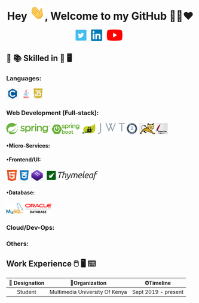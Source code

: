 <h1 align="center">Hey <img src="https://raw.githubusercontent.com/TMI-7/TMI-7/master/Hi.gif" width="40px" />, Welcome to my GitHub 👨‍💻❤️</h1>
<p align="center">
<a href="https://twitter.com/@tmi_collins"><img height="30" src="https://raw.githubusercontent.com/TMI-7/TMI-7/master/img/social/t.jpg"></a>&nbsp;&nbsp;
<a href="https://www.linkedin.com/in/colince-temoi-238a821b6/"><img height="30" src="https://raw.githubusercontent.com/TMI-7/TMI-7/master/img/social/l.png"></a>&nbsp;&nbsp;
<a href="https://www.youtube.com/channel/UCbaT59nazflZV5x2ryaHxNQ"><img height="30" src="https://raw.githubusercontent.com/TMI-7/TMI-7/master/img/social/Yt.png"></a>&nbsp;&nbsp;
</p>


## :open_book: :books: Skilled in :closed_book: :desktop_computer:


### Languages:
<code><img src="https://raw.githubusercontent.com/TMI-7/TMI-7/master/img/pl/c.png" height="30"></code>
<code><img src="https://raw.githubusercontent.com/TMI-7/TMI-7/master/img/pl/java.png" height="30"></code>
<code><img src="https://raw.githubusercontent.com/TMI-7/TMI-7/master/img/pl/js.png" height="30"></code>

### Web Development (Full-stack):
<code><img src="https://raw.githubusercontent.com/TMI-7/TMI-7/master/img/web/backend/spring-1.png" height="30"></code>
<code><img src="https://raw.githubusercontent.com/TMI-7/TMI-7/master/img/web/backend/spring-boot.png" height="30"></code>
<code><img src="https://raw.githubusercontent.com/TMI-7/TMI-7/master/img/web/security/security.png" height="30"></code>
<code><img src="https://raw.githubusercontent.com/TMI-7/TMI-7/master/img/web/security/jwt.png" height="30"></code>
<code><img src="https://raw.githubusercontent.com/TMI-7/TMI-7/master/img/web/security/oauth.png" height="30"></code>
<code><img src="https://raw.githubusercontent.com/TMI-7/TMI-7/master/img/web/backend/tomcat.jpg" height="30"></code>

#### •Micro-Services:


#### •Frontend/UI:
<code><img src="https://raw.githubusercontent.com/TMI-7/TMI-7/master/img/web/ui/html.png" height="30"></code>
<code><img src="https://raw.githubusercontent.com/TMI-7/TMI-7/master/img/web/ui/css.png" height="30"></code>
<code><img src="https://raw.githubusercontent.com/TMI-7/TMI-7/master/img/web/ui/bt.jpg" height="30"></code>
<code><img src="https://raw.githubusercontent.com/TMI-7/TMI-7/master/img/web/ui/thymeleaf.png" height="30"></code>

#### •Database:
<code><img src="https://raw.githubusercontent.com/TMI-7/TMI-7/master/img/db/mysql1.png" height="30"></code>
<code><img src="https://raw.githubusercontent.com/TMI-7/TMI-7/master/img/db/oracle.png" height="30"></code>

### Cloud/Dev-Ops:

### Others:

## Work Experience :computer_mouse: :desktop_computer: :keyboard:
| 💼 Designation |  🏢Organization | ⏰Timeline  |
| :-: | :-: | :-: |
| Student | Multimedia University Of Kenya | Sept 2019 - present |


